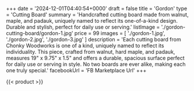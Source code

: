 +++
date = '2024-12-01T04:40:54+0000'
draft = false
title = 'Gordon'
type = 'Cutting Board'
summary = 'Handcrafted cutting board made from walnut, maple, and padauk, uniquely named to reflect its one-of-a-kind design. Durable and stylish, perfect for daily use or serving.'
listImage = './gordon-cutting-board/gordon-1.jpg'
price = 99
images = [
    './gordon-1.jpg',
    './gordon-2.jpg',
    './gordon-3.jpg'
]
description = 'Each cutting board from Chonky Woodworks is one of a kind, uniquely named to reflect its individuality. This piece, crafted from walnut, hard maple, and padauk, measures 19" x 9.75" x 1.5" and offers a durable, spacious surface perfect for daily use or serving in style. No two boards are ever alike, making each one truly special.'
facebookUrl = 'FB Marketplace Url'
+++

{{< product >}}